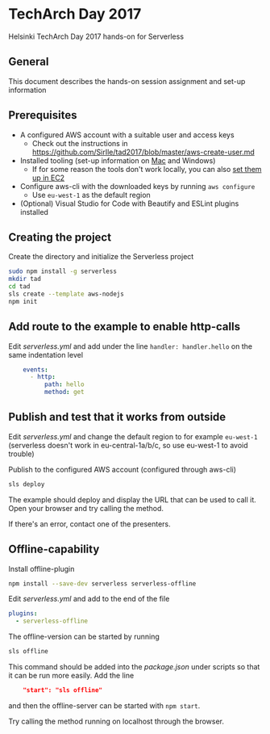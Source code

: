 # TechArch Day 2017

Helsinki TechArch Day 2017 hands-on for Serverless

## General

This document describes the hands-on session assignment and set-up information

## Prerequisites

* A configured AWS account with a suitable user and access keys
  - Check out the instructions in https://github.com/SirIle/tad2017/blob/master/aws-create-user.md 
* Installed tooling (set-up information on [Mac](https://github.com/SirIle/tad2017/blob/master/mac-setup-guide.md) and Windows)
  * If for some reason the tools don't work locally, you can also [set them up in EC2](https://github.com/SirIle/tad2017/blob/master/ec2-setup-guide.md)
* Configure aws-cli with the downloaded keys by running `aws configure`
  - Use `eu-west-1` as the default region 
* (Optional) Visual Studio for Code with Beautify and ESLint plugins installed

## Creating the project

Create the directory and initialize the Serverless project

```bash
sudo npm install -g serverless
mkdir tad
cd tad
sls create --template aws-nodejs
npm init
```

## Add route to the example to enable http-calls

Edit _serverless.yml_ and add under the line `handler: handler.hello` on the same indentation level

```yml
    events:
      - http:
          path: hello
          method: get
```

## Publish and test that it works from outside

Edit _serverless.yml_ and change the default region to for example `eu-west-1` (serverless doesn't work in eu-central-1a/b/c, so use eu-west-1 to avoid trouble)

Publish to the configured AWS account (configured through aws-cli)

```bash
sls deploy
```

The example should deploy and display the URL that can be used to call it. Open your browser and try calling the method.

If there's an error, contact one of the presenters.

## Offline-capability

Install offline-plugin

```bash
npm install --save-dev serverless serverless-offline
```



Edit _serverless.yml_ and add to the end of the file

```yml
plugins:
  - serverless-offline
```

The offline-version can be started by running

```bash
sls offline
```

This command should be added into the _package.json_ under scripts so that it can be run more easily. Add the line

```json
    "start": "sls offline"
```

and then the offline-server can be started with `npm start`.

Try calling the method running on localhost through the browser.
